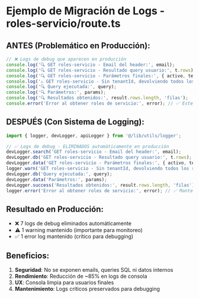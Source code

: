 # Ejemplo de Migración de Logs - roles-servicio/route.ts

## ANTES (Problemático en Producción):

```typescript
// ❌ Logs de debug que aparecen en producción
console.log('🔍 GET roles-servicio - Email del header:', email);
console.log('🔍 GET roles-servicio - Resultado query usuario:', t.rows);
console.log('🔍 GET roles-servicio - Parámetros finales:', { activo, tenantId });
console.log('⚠️ GET roles-servicio - Sin tenantId, devolviendo todos los roles');
console.log('🔍 Query ejecutada:', query);
console.log('🔍 Parámetros:', params);
console.log('🔍 Resultados obtenidos:', result.rows.length, 'filas');
console.error('Error al obtener roles de servicio:', error); // ✅ Este sí debe mantenerse
```

## DESPUÉS (Con Sistema de Logging):

```typescript
import { logger, devLogger, apiLogger } from '@/lib/utils/logger';

// ✅ Logs de debug - ELIMINADOS automáticamente en producción
devLogger.search('GET roles-servicio - Email del header:', email);
devLogger.db('GET roles-servicio - Resultado query usuario:', t.rows);
devLogger.data('GET roles-servicio - Parámetros finales:', { activo, tenantId });
logger.warn('GET roles-servicio - Sin tenantId, devolviendo todos los roles');
devLogger.db('Query ejecutada:', query);
devLogger.data('Parámetros:', params);
devLogger.success('Resultados obtenidos:', result.rows.length, 'filas');
logger.error('Error al obtener roles de servicio:', error); // ✅ Mantenido en producción
```

## Resultado en Producción:

- ❌ 7 logs de debug eliminados automáticamente
- ⚠️ 1 warning mantenido (importante para monitoreo)
- ✅ 1 error log mantenido (crítico para debugging)

## Beneficios:

1. **Seguridad**: No se exponen emails, queries SQL ni datos internos
2. **Rendimiento**: Reducción de ~85% en logs de consola
3. **UX**: Consola limpia para usuarios finales
4. **Mantenimiento**: Logs críticos preservados para debugging
